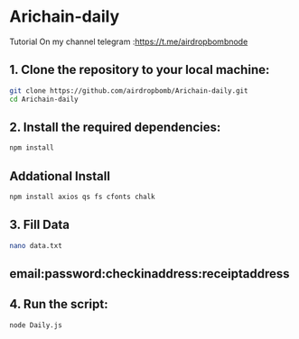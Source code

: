 # Arichain-daily
Tutorial On my channel telegram :https://t.me/airdropbombnode

## 1. Clone the repository to your local machine:
```sh
git clone https://github.com/airdropbomb/Arichain-daily.git
cd Arichain-daily
```
## 2. Install the required dependencies:
```sh
npm install
```
## Addational Install
```sh
npm install axios qs fs cfonts chalk
```
## 3. Fill Data 
```sh
nano data.txt
```
 ## email:password:checkinaddress:receiptaddress

## 4. Run the script:
```sh
node Daily.js
```
